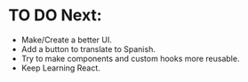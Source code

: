 # TO DO Next:

- Make/Create a better UI.
- Add a button to translate to Spanish.
- Try to make components and custom hooks more reusable.
- Keep Learning React.